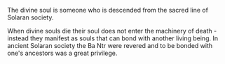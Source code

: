 The divine soul is someone who is descended from the sacred line of Solaran society. 

When divine souls die their soul does not enter the machinery of death - instead they manifest as souls that can bond with another living being. In ancient Solaran society the Ba Ntr were revered and to be bonded with one's ancestors was a great privilege.